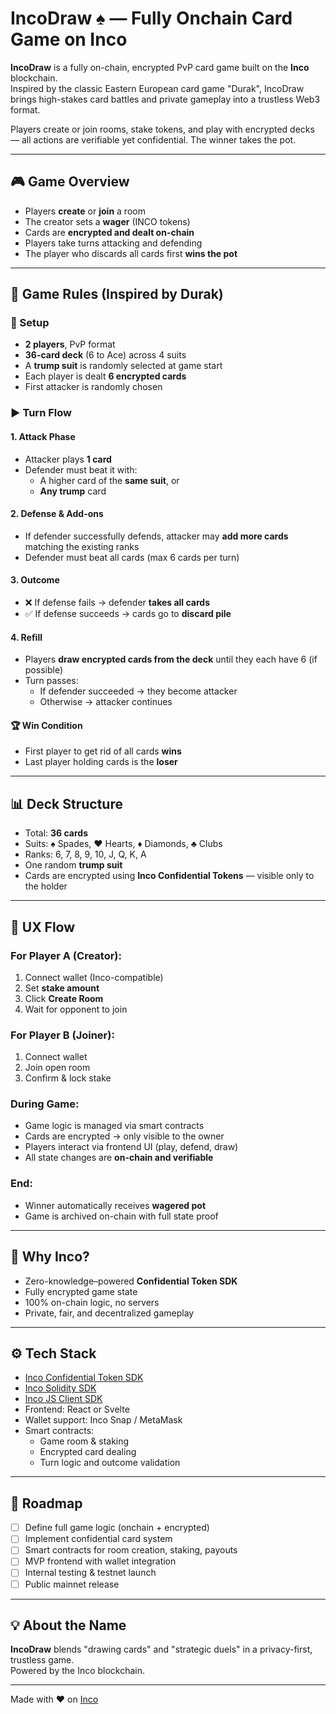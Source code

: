 # IncoDraw ♠ — Fully Onchain Card Game on Inco

**IncoDraw** is a fully on-chain, encrypted PvP card game built on the **Inco** blockchain.  
Inspired by the classic Eastern European card game "Durak", IncoDraw brings high-stakes card battles and private gameplay into a trustless Web3 format.

Players create or join rooms, stake tokens, and play with encrypted decks — all actions are verifiable yet confidential. The winner takes the pot.

---

## 🎮 Game Overview

- Players **create** or **join** a room
- The creator sets a **wager** (INCO tokens)
- Cards are **encrypted and dealt on-chain**
- Players take turns attacking and defending
- The player who discards all cards first **wins the pot**

---

## 🧾 Game Rules (Inspired by Durak)

### 🎴 Setup

- **2 players**, PvP format
- **36-card deck** (6 to Ace) across 4 suits
- A **trump suit** is randomly selected at game start
- Each player is dealt **6 encrypted cards**
- First attacker is randomly chosen

### ▶️ Turn Flow

#### 1. Attack Phase
- Attacker plays **1 card**
- Defender must beat it with:
  - A higher card of the **same suit**, or
  - **Any trump** card

#### 2. Defense & Add-ons
- If defender successfully defends, attacker may **add more cards** matching the existing ranks
- Defender must beat all cards (max 6 cards per turn)

#### 3. Outcome
- ❌ If defense fails → defender **takes all cards**
- ✅ If defense succeeds → cards go to **discard pile**

#### 4. Refill
- Players **draw encrypted cards from the deck** until they each have 6 (if possible)
- Turn passes:
  - If defender succeeded → they become attacker
  - Otherwise → attacker continues

#### 🏆 Win Condition
- First player to get rid of all cards **wins**
- Last player holding cards is the **loser**

---

## 📊 Deck Structure

- Total: **36 cards**
- Suits: ♠ Spades, ♥ Hearts, ♦ Diamonds, ♣ Clubs
- Ranks: 6, 7, 8, 9, 10, J, Q, K, A
- One random **trump suit**
- Cards are encrypted using **Inco Confidential Tokens** — visible only to the holder

---

## 🔄 UX Flow

### For Player A (Creator):
1. Connect wallet (Inco-compatible)
2. Set **stake amount**
3. Click **Create Room**
4. Wait for opponent to join

### For Player B (Joiner):
1. Connect wallet
2. Join open room
3. Confirm & lock stake

### During Game:
- Game logic is managed via smart contracts
- Cards are encrypted → only visible to the owner
- Players interact via frontend UI (play, defend, draw)
- All state changes are **on-chain and verifiable**

### End:
- Winner automatically receives **wagered pot**
- Game is archived on-chain with full state proof

---

## 🔐 Why Inco?

- Zero-knowledge–powered **Confidential Token SDK**
- Fully encrypted game state
- 100% on-chain logic, no servers
- Private, fair, and decentralized gameplay

---

## ⚙️ Tech Stack

- [Inco Confidential Token SDK](https://docs.inco.org/tutorials/confidential-token)
- [Inco Solidity SDK](https://docs.inco.org/solidity-sdk)
- [Inco JS Client SDK](https://docs.inco.org/js-sdk/client-sdk)
- Frontend: React or Svelte
- Wallet support: Inco Snap / MetaMask
- Smart contracts:
  - Game room & staking
  - Encrypted card dealing
  - Turn logic and outcome validation

---

## 🧠 Roadmap

- [ ] Define full game logic (onchain + encrypted)
- [ ] Implement confidential card system
- [ ] Smart contracts for room creation, staking, payouts
- [ ] MVP frontend with wallet integration
- [ ] Internal testing & testnet launch
- [ ] Public mainnet release

---

## 💡 About the Name

**IncoDraw** blends "drawing cards" and "strategic duels" in a privacy-first, trustless game.  
Powered by the Inco blockchain.

---

Made with ♥️ on [Inco](https://docs.inco.org/)

